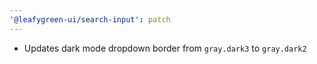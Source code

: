 ```yaml
---
'@leafygreen-ui/search-input': patch
---
```


- Updates dark mode dropdown border from `gray.dark3` to `gray.dark2` 
